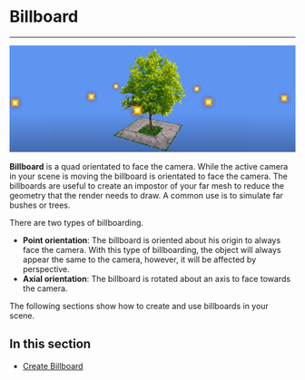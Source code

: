# Billboard
---
![Billboards header](images/billboards.jpg)

**Billboard** is a quad orientated to face the camera. While the active camera in your scene is moving the billboard is orientated to face the camera. The billboards are useful to create an impostor of your far mesh to reduce the geometry that the render needs to draw. A common use is to simulate far bushes or trees.

There are two types of billboarding.
* **Point orientation**: The billboard is oriented about his origin to always face the camera. With this type of billboarding, the object will always appear the same to the camera, however, it will be affected by perspective.
* **Axial orientation**: The billboard is rotated about an axis to face towards the camera.

The following sections show how to create and use billboards in your scene.

## In this section

* [Create Billboard](create_billboard.md)